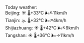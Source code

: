 Today weather:  
Beijing: ☀️   🌡️+33°C 🌬️↖11km/h  
Tianjin: 🌫  🌡️+32°C 🌬️↗4km/h  
Shijiazhuang: ☀️   🌡️+42°C 🌬️↖9km/h  
Tangshan: ☀️   🌡️+36°C 🌬️→11km/h  
